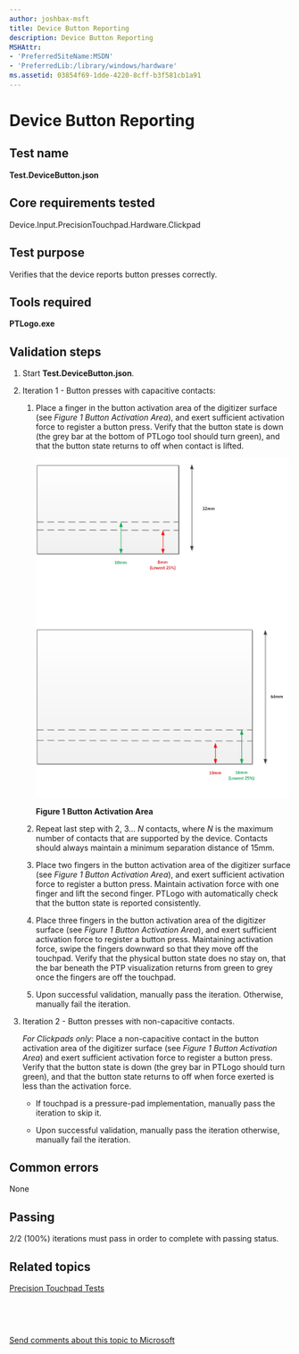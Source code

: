 ```yaml
---
author: joshbax-msft
title: Device Button Reporting
description: Device Button Reporting
MSHAttr:
- 'PreferredSiteName:MSDN'
- 'PreferredLib:/library/windows/hardware'
ms.assetid: 03854f69-1dde-4220-8cff-b3f581cb1a91
---
```


# Device Button Reporting


## Test name


**Test.DeviceButton.json**

## Core requirements tested


Device.Input.PrecisionTouchpad.Hardware.Clickpad

## Test purpose


Verifies that the device reports button presses correctly.

## Tools required


**PTLogo.exe**

## Validation steps


1.  Start **Test.DeviceButton.json**.

2.  Iteration 1 - Button presses with capacitive contacts:

    1.  Place a finger in the button activation area of the digitizer surface (see *Figure 1 Button Activation Area*), and exert sufficient activation force to register a button press. Verify that the button state is down (the grey bar at the bottom of PTLogo tool should turn green), and that the button state returns to off when contact is lifted.

        ![positive activation force testing area](images/hck-winb-positiveactivationforcetestingarea.png)

        **Figure 1 Button Activation Area**

    2.  Repeat last step with 2, 3… *N* contacts, where *N* is the maximum number of contacts that are supported by the device. Contacts should always maintain a minimum separation distance of 15mm.

    3.  Place two fingers in the button activation area of the digitizer surface (see *Figure 1 Button Activation Area*), and exert sufficient activation force to register a button press. Maintain activation force with one finger and lift the second finger. PTLogo with automatically check that the button state is reported consistently.

    4.  Place three fingers in the button activation area of the digitizer surface (see *Figure 1 Button Activation Area*), and exert sufficient activation force to register a button press. Maintaining activation force, swipe the fingers downward so that they move off the touchpad. Verify that the physical button state does no stay on, that the bar beneath the PTP visualization returns from green to grey once the fingers are off the touchpad.

    5.  Upon successful validation, manually pass the iteration. Otherwise, manually fail the iteration.

3.  Iteration 2 - Button presses with non-capacitive contacts.

    *For Clickpads only*: Place a non-capacitive contact in the button activation area of the digitizer surface (see *Figure 1 Button Activation Area*) and exert sufficient activation force to register a button press. Verify that the button state is down (the grey bar in PTLogo should turn green), and that the button state returns to off when force exerted is less than the activation force.

    -   If touchpad is a pressure-pad implementation, manually pass the iteration to skip it.

    -   Upon successful validation, manually pass the iteration otherwise, manually fail the iteration.

## Common errors


None

## Passing


2/2 (100%) iterations must pass in order to complete with passing status.

## Related topics


[Precision Touchpad Tests](precision-touchpad-tests.md)

 

 

[Send comments about this topic to Microsoft](mailto:wsddocfb@microsoft.com?subject=Documentation%20feedback%20%5Bp_hck\p_hck%5D:%20Device%20Button%20Reporting%20%20RELEASE:%20%284/27/2016%29&body=%0A%0APRIVACY%20STATEMENT%0A%0AWe%20use%20your%20feedback%20to%20improve%20the%20documentation.%20We%20don't%20use%20your%20email%20address%20for%20any%20other%20purpose,%20and%20we'll%20remove%20your%20email%20address%20from%20our%20system%20after%20the%20issue%20that%20you're%20reporting%20is%20fixed.%20While%20we're%20working%20to%20fix%20this%20issue,%20we%20might%20send%20you%20an%20email%20message%20to%20ask%20for%20more%20info.%20Later,%20we%20might%20also%20send%20you%20an%20email%20message%20to%20let%20you%20know%20that%20we've%20addressed%20your%20feedback.%0A%0AFor%20more%20info%20about%20Microsoft's%20privacy%20policy,%20see%20http://privacy.microsoft.com/default.aspx. "Send comments about this topic to Microsoft")





